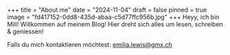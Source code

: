 +++
title = "About me"
date = "2024-11-04"
draft = false
pinned = true
image = "fd417152-0dd8-435d-abaa-c5d77ffc956b.jpg"
+++
Heyy, ich bin Mili! 
Willkommen auf meinem Blog!
Hier dreht sich alles um lesen, schreiben & geniessen!

Falls du mich kontaktieren möchtest:
emilia.lewis@gmx.ch